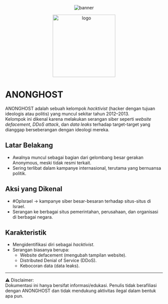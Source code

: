 <p align="center">
  <img src="https://capsule-render.vercel.app/api?type=waving&color=00f7ff&height=200&section=header&text=d4nughost999&fontSize=50&fontColor=000000&animation=fadeIn&fontAlignY=35" alt="banner"/>
</p>

<p align="center">
  <img src="https://image2url.com/images/1756982166394-31e12d70-89af-4f6a-b354-cdb983d619b2.jpg" alt="logo" width="200"/>
</p>

# ANONGHOST

ANONGHOST adalah sebuah kelompok *hacktivist* (hacker dengan tujuan ideologis atau politis) yang muncul sekitar tahun 2012–2013.  
Kelompok ini dikenal karena melakukan serangan siber seperti *website defacement*, *DDoS attack*, dan *data leaks* terhadap target-target yang dianggap berseberangan dengan ideologi mereka.

## Latar Belakang
- Awalnya muncul sebagai bagian dari gelombang besar gerakan Anonymous, meski tidak resmi terkait.
- Sering terlibat dalam kampanye internasional, terutama yang bernuansa politik.

## Aksi yang Dikenal
- #OpIsrael → kampanye siber besar-besaran terhadap situs-situs di Israel.  
- Serangan ke berbagai situs pemerintahan, perusahaan, dan organisasi di berbagai negara.  

## Karakteristik
- Mengidentifikasi diri sebagai *hacktivist*.  
- Serangan biasanya berupa:
  - Website defacement (mengubah tampilan website).  
  - Distributed Denial of Service (DDoS).  
  - Kebocoran data (data leaks).  

---

⚠️ Disclaimer:  
Dokumentasi ini hanya bersifat informasi/edukasi. Penulis tidak berafiliasi dengan ANONGHOST dan tidak mendukung aktivitas ilegal dalam bentuk apa pun.
